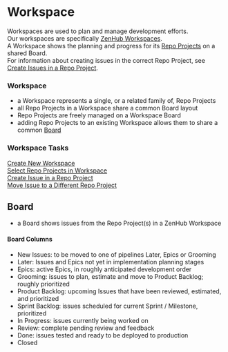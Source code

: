 # Workspace

Workspaces are used to plan and manage development efforts.<br/>
Our workspaces are specifically [ZenHub Workspaces](../tools/ZenHub.md#zenhub-workspaces).<br/>
A Workspace shows the planning and progress for its [Repo Projects](RepoProject.md) on a shared Board.<br/>
For information about creating issues in the correct Repo Project, see [Create Issues in a Repo Project](../tools/ZenHub.md#create-issue-in-a-repo-project).

### Workspace
- a Workspace represents a single, or a related family of, Repo Projects
- all Repo Projects in a Workspace share a common Board layout
- Repo Projects are freely managed on a Workspace Board
- adding Repo Projects to an existing Workspace allows them to share a common [Board](#board)

### Workspace Tasks
[Create New Workspace](../tools/ZenHub.md#create-new-workspace)<br/>
[Select Repo Projects in Workspace](../tools/ZenHub.md#select-repo-projects-in-workspace)<br/>
[Create Issue in a Repo Project](../tools/ZenHub.md#create-issue-in-a-repo-project)<br/>
[Move Issue to a Different Repo Project](../tools/ZenHub.md#move-issue-to-a-different-repo-project)<br/>

## Board
- a Board shows issues from the Repo Project(s) in a ZenHub Workspace

#### Board Columns
- New Issues: to be moved to one of pipelines Later, Epics or Grooming
- Later: Issues and Epics not yet in implementation planning stages
- Epics: active Epics, in roughly anticipated development order
- Grooming: issues to plan, estimate and move to Product Backlog; roughly prioritized
- Product Backlog: upcoming Issues that have been reviewed, estimated, and prioritized
- Sprint Backlog: issues scheduled for current Sprint / Milestone, prioritized
- In Progress: issues currently being worked on
- Review: complete pending review and feedback
- Done: issues tested and ready to be deployed to production
- Closed